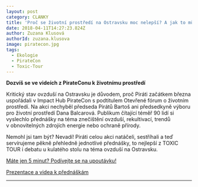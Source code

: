 ```yaml
---
layout: post
category: CLANKY
title: 'Proč se životní prostředí na Ostravsku moc nelepší? A jak to můžeme změnit?'
date: 2018-04-11T14:27:23.824Z
author: Zuzana Klusová
authorId: zuzana.klusova
image: piratecon.jpg
tags:
  - Ekologie
  - PirateCon
  - Toxic-Tour
---
```


**Dozvíš se ve videích z PirateConu k životnímu prostředí**

Kritický stav ovzduší na Ostravsku je důvodem, proč Piráti začátkem března uspořádali v Impact Hub PirateCon s podtitulem Otevřené fórum o životním prostředí. Na akci nechyběl předseda Pirátů Bartoš ani předsedkyně výboru pro životní prostředí Dana Balcarová. Publikum čítající téměř 90 lidí si vyslechlo přednášky na téma znečištění ovzduší, rekultivací, trendů v obnovitelných zdrojích energie nebo ochraně přírody.

Nemohl jsi tam být? Nevadí! Piráti celou akci natáčeli, sestříhali a teď servírujeme pěkně přehledně jednotlivé přednášky, to nejlepší z TOXIC TOUR i debatu u kulatého stolu na téma ovzduší na Ostravsku.

[Máte jen 5 minut? Podívejte se na upoutávku!](https://youtu.be/4tyiBvadxPc)

[Prezentace a videa k přednáškám](http://pirati-msk.cz/piratecon)

---
